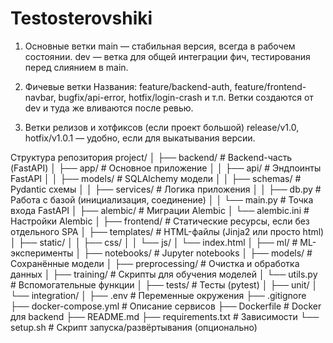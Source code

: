 # Testosterovshiki
1. Основные ветки
main — стабильная версия, всегда в рабочем состоянии.
dev — ветка для общей интеграции фич, тестирования перед слиянием в main.

2. Фичевые ветки
Названия: feature/backend-auth, feature/frontend-navbar, bugfix/api-error, hotfix/login-crash и т.п.
Ветки создаются от dev и туда же вливаются после ревью.

3. Ветки релизов и хотфиксов (если проект большой)
release/v1.0, hotfix/v1.0.1 — удобно, если для выкатывания версии.

Структура репозитория 
project/
│
├── backend/                 # Backend-часть (FastAPI)
│   ├── app/                 # Основное приложение
│   │   ├── api/             # Эндпоинты FastAPI
│   │   ├── models/          # SQLAlchemy модели
│   │   ├── schemas/         # Pydantic схемы
│   │   ├── services/        # Логика приложения
│   │   ├── db.py            # Работа с базой (инициализация, соединение)
│   │   └── main.py          # Точка входа FastAPI
│   ├── alembic/             # Миграции Alembic
│   └── alembic.ini          # Настройки Alembic
│
├── frontend/                # Статические ресурсы, если без отдельного SPA
│   ├── templates/           # HTML-файлы (Jinja2 или просто html)
│   ├── static/
│   │   ├── css/
│   │   └── js/
│   └── index.html
│
├── ml/                      # ML-эксперименты
│   ├── notebooks/           # Jupyter notebooks
│   ├── models/              # Сохранённые модели
│   ├── preprocessing/       # Очистка и обработка данных
│   ├── training/            # Скрипты для обучения моделей
│   └── utils.py             # Вспомогательные функции
│
├── tests/                   # Тесты (pytest)
│   ├── unit/
│   └── integration/
│
├── .env                     # Переменные окружения
├── .gitignore
├── docker-compose.yml       # Описание сервисов
├── Dockerfile               # Docker для backend
├── README.md
├── requirements.txt         # Зависимости
└── setup.sh                 # Скрипт запуска/развёртывания (опционально)

